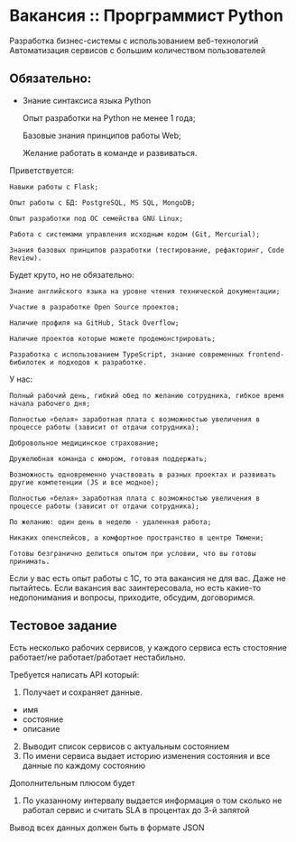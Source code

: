 # Вакансия :: Прорграммист Python


Разработка бизнес-системы с использованием веб-технологий Автоматизация сервисов с большим количеством пользователей

## Обязательно:

- Знание синтаксиса языка Python

    Опыт разработки на Python не менее 1 года;

    Базовые знания принципов работы Web;

    Желание работать в команде и развиваться.

Приветствуется:

    Навыки работы с Flask;

    Опыт работы с БД: PostgreSQL, MS SQL, MongoDB;

    Опыт разработки под ОС семейства GNU Linux;

    Работа с системами управления исходным кодом (Git, Mercurial);

    Знания базовых принципов разработки (тестирование, рефакторинг, Code Review).

Будет круто, но не обязательно:

    Знание английского языка на уровне чтения технической документации;

    Участие в разработке Open Source проектов;

    Наличие профиля на GitHub, Stack Overflow;

    Наличие проектов которые можете продемонстрировать;

    Разработка с использованием TypeScript, знание современных frontend-бибилотек и подходов к разработке.

У нас:

    Полный рабочий день, гибкий обед по желанию сотрудника, гибкое время начала рабочего дня;

    Полностью «белая» заработная плата с возможностью увеличения в процессе работы (зависит от отдачи сотрудника);

    Добровольное медицинское страхование;

    Дружелюбная команда с юмором, готовая поддержать;

    Возможность одновременно участвовать в разных проектах и развивать другие компетенции (JS и все модное);

    Полностью «белая» заработная плата с возможностью увеличения в процессе работы (зависит от отдачи сотрудника);

    По желанию: один день в неделю - удаленная работа;

    Никаких опенспейсов, а комфортное пространство в центре Тюмени;

    Готовы безгранично делиться опытом при условии, что вы готовы принимать.

Если у вас есть опыт работы с 1С, то эта вакансия не для вас. Даже не пытайтесь. Если вакансия вас заинтересовала, но есть какие-то недопонимания и вопросы, приходите, обсудим, договоримся.



## Тестовое задание

Есть несколько рабочих сервисов, у каждого сервиса есть стостояние работает/не работает/работает нестабильно.

Требуется написать API который:
1. Получает и сохраняет данные.
  - имя
  - состояние
  - описание
2. Выводит список сервисов с актуальным состоянием
3. По имени сервиса выдает историю изменения состояния и все данные по каждому состоянию

Дополнительным плюсом будет 
1. По указанному интервалу выдается информация о том сколько не работал сервис и считать SLA в процентах до 3-й запятой

Вывод всех данных должен быть в формате JSON
